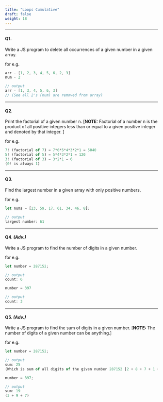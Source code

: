 ```yaml
---
title: "Loops Cumulative"
draft: false
weight: 18
---
```


---

#### Q1.

Write a JS program to delete all occurrences of a given number in a given array.

for e.g.

```jsx
arr - [1, 2, 3, 4, 5, 6, 2, 3]
num - 2

// output 
arr - [1, 3, 4, 5, 6, 3]
// (See all 2's (num) are removed from array)
```

---

#### Q2. 

Print the factorial of a given number n.
[**NOTE:** Factorial of a number n is the product of all positive integers less than or equal to a
given positive integer and denoted by that integer. ]

for e.g.

```jsx
7! (factorial of 7) = 7*6*5*4*3*2*1 = 5040
5! (factorial of 5) = 5*4*3*2*1 = 120
3! (factorial of 3) = 3*2*1 = 6
(0! is always 1)
```

---

#### Q3. 

Find the largest number in a given array with only positive numbers.

for e.g.

```jsx
let nums = [23, 59, 17, 61, 34, 46, 8];

// output
largest number: 61
```

---

#### Q4. _(Adv.)_

Write a JS program to find the number of digits in a given number.

for e.g.

```jsx
let number = 287152;

// output
count: 6

number = 397

// output
count: 3
```

---

#### Q5. _(Adv.)_

Write a JS program to find the sum of digits in a given number.
[**NOTE:** The number of digits of a given number can be anything.] 

for e.g.

```jsx
let number = 287152;

// output
sum: 25
(Which is sum of all digits of the given number 287152 [2 + 8 + 7 + 1 + 5 + 2])

number = 397;

// output
sum: 19
(3 + 9 + 7)
```